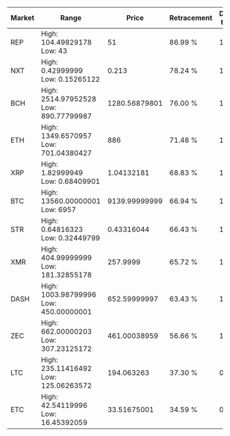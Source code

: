 | Market | Range | Price| Retracement | Doubles to 50% |
| --- | --- | --- | --- | --- |
| REP | High: 104.49829178<br />Low: 43 | 51 | 86.99 % | 1.45 |
| NXT | High: 0.42999999<br />Low: 0.15265122 | 0.213 | 78.24 % | 1.37 |
| BCH | High: 2514.97952528<br />Low: 890.77799987 | 1280.56879801 | 76.00 % | 1.33 |
| ETH | High: 1349.6570957<br />Low: 701.04380427 | 886 | 71.48 % | 1.16 |
| XRP | High: 1.82999949<br />Low: 0.68409901 | 1.04132181 | 68.83 % | 1.21 |
| BTC | High: 13560.00000001<br />Low: 6957 | 9139.99999999 | 66.94 % | 1.12 |
| STR | High: 0.64816323<br />Low: 0.32449799 | 0.43316044 | 66.43 % | 1.12 |
| XMR | High: 404.99999999<br />Low: 181.32855178 | 257.9999 | 65.72 % | 1.14 |
| DASH | High: 1003.98799996<br />Low: 450.00000001 | 652.59999997 | 63.43 % | 1.11 |
| ZEC | High: 662.00000203<br />Low: 307.23125172 | 461.00038959 | 56.66 % | 1.05 |
| LTC | High: 235.11416492<br />Low: 125.06263572 | 194.063263 | 37.30 % | 0.00 |
| ETC | High: 42.54119996<br />Low: 16.45392059 | 33.51675001 | 34.59 % | 0.00 |
